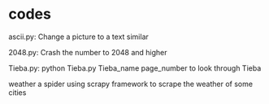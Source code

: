 # codes
ascii.py:
Change a picture to a text similar

2048.py:
Crash the number to 2048 and higher

Tieba.py:
python Tieba.py Tieba_name page_number
to look through Tieba

weather
a spider using scrapy framework to scrape the weather of some cities
